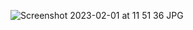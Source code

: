 ![Screenshot 2023-02-01 at 11 51 36 JPG](https://user-images.githubusercontent.com/95357946/228197083-e230af4b-efc9-415c-ab32-d32a1ad7bf71.jpg)
